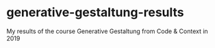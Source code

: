 # generative-gestaltung-results
My results of the course Generative Gestaltung from Code &amp; Context in 2019
